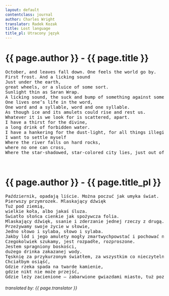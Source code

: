 ```yaml
---
layout: default
contentclass: journal
author: Charles Wright
translator: Radek Kozak
title: Lost language
title_pl: Utracony język
---
```


<h1 class="poem-title">{{ page.author }} - {{ page.title }}</h1>

<pre class="poem">
October, and leaves fall down. One feels the world go by. 
First frost. And a licking sound 
Just under the earth, 
great wheels, or a sluice of some sort. 
Sunlight thin as Saran Wrap. 
A licking sound, the suck and bump of something against something. 
One lives one’s life in the word, 
One word and a syllable, word and one syllable. 
As though ice and its amulets could rise and rest us. 
Whatever it is we look for is scattered, apart. 
I have a thirst for the divine, 
a long drink of forbidden water. 
I have a hankering for the dust-light, for all things illegible. 
I want to settle myself 
Where the river falls on hard rocks, 
where no one can cross, 
Where the star-shadowed, star-colored city lies, just out of reach. 
</pre>
<br/>
<h1 id="pl" class="poem-title">{{ page.author }} - {{ page.title_pl }}</h1>

<pre class="poem">
Październik, opadają liście. Można poczuć jak umyka świat.
Pierwszy przymrozek. Mlaskający dźwięk
Tuż pod ziemią,
wielkie koła, albo jakaś śluza.
Światło słońca cienkie jak spożywcza folia.
Mlaskający dźwięk, ssanie i zderzanie jednej rzeczy z drugą.
Przeżywamy swoje życie w słowie,
Jedno słowo i sylaba, słowo i sylaba.
Jakby lód i jego amulety mogły zmartwychpowstać i pochować nas. 
Czegokolwiek szukamy, jest rozpadłe, rozproszone.
Jestem spragniony boskości,
dużego drinka zakazanej wody.
Tęsknię za przykurzonym światłem, za wszystkim co nieczytelne.
Chciałbym osiąść,
Gdzie rzeka spada na twarde kamienie,
gdzie nikt nie może przejść,
Gdzie leży zacienione — zabarwione gwiazdami miasto, tuż poza zasięgiem.
</pre>

<h6 class="poem">translated by: {{ page.translator }}</h6>
